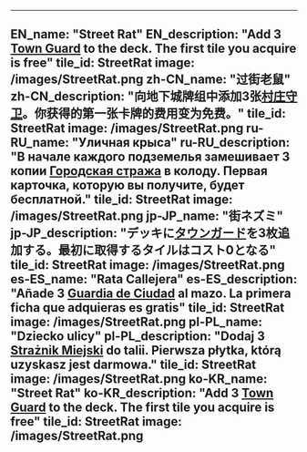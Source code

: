 ---

EN_name: "Street Rat"
EN_description: "Add 3 <a href = '../en/monsters#RoyalGuard'>Town Guard</a> to the deck. The first tile you acquire is free"
tile_id: StreetRat
image: /images/StreetRat.png
zh-CN_name: "过街老鼠"
zh-CN_description: "向地下城牌组中添加3张<a href = '../zh_cn/monsters#RoyalGuard'>村庄守卫</a>。你获得的第一张卡牌的费用变为免费。"
tile_id: StreetRat
image: /images/StreetRat.png
ru-RU_name: "Уличная крыса"
ru-RU_description: "В начале каждого подземелья замешивает 3 копии <a href = '../ru_ru/monsters#RoyalGuard'>Городская стража</a> в колоду. Первая карточка, которую вы получите, будет бесплатной."
tile_id: StreetRat
image: /images/StreetRat.png
jp-JP_name: "街ネズミ"
jp-JP_description: "デッキに<a href = '../jp_jp/monsters#RoyalGuard'>タウンガード</a>を3枚追加する。最初に取得するタイルはコスト0となる"
tile_id: StreetRat
image: /images/StreetRat.png
es-ES_name: "Rata Callejera"
es-ES_description: "Añade 3 <a href = '../es_es/monsters#RoyalGuard'>Guardia de Ciudad</a> al mazo. La primera ficha que adquieras es gratis"
tile_id: StreetRat
image: /images/StreetRat.png
pl-PL_name: "Dziecko ulicy"
pl-PL_description: "Dodaj 3 <a href = '../pl_pl/monsters#RoyalGuard'>Strażnik Miejski</a> do talii. Pierwsza płytka, którą uzyskasz jest darmowa."
tile_id: StreetRat
image: /images/StreetRat.png
ko-KR_name: "Street Rat"
ko-KR_description: "Add 3 <a href = '../ko_kr/monsters#RoyalGuard'>Town Guard</a> to the deck. The first tile you acquire is free"
tile_id: StreetRat
image: /images/StreetRat.png
---